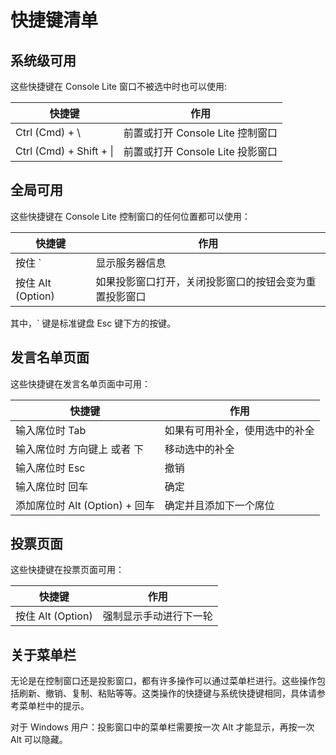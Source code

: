 # 快捷键清单

## 系统级可用

这些快捷键在 Console Lite 窗口不被选中时也可以使用:

|快捷键|作用|
|--|--|
|Ctrl (Cmd) + \ |前置或打开 Console Lite 控制窗口|
|Ctrl (Cmd) + Shift + \||前置或打开 Console Lite 投影窗口|

## 全局可用

这些快捷键在 Console Lite 控制窗口的任何位置都可以使用：

|快捷键|作用|
|--|--|
|按住 \`|显示服务器信息|
|按住 Alt (Option)|如果投影窗口打开，关闭投影窗口的按钮会变为重置投影窗口|

其中，\` 键是标准键盘 Esc 键下方的按键。

## 发言名单页面

这些快捷键在发言名单页面中可用：

|快捷键|作用|
|--|--|
|输入席位时 Tab|如果有可用补全，使用选中的补全|
|输入席位时 方向键上 或者 下|移动选中的补全|
|输入席位时 Esc|撤销|
|输入席位时 回车|确定|
|添加席位时 Alt (Option) + 回车|确定并且添加下一个席位|

## 投票页面

这些快捷键在投票页面可用：

|快捷键|作用|
|--|--|
|按住 Alt (Option)|强制显示手动进行下一轮|

## 关于菜单栏

无论是在控制窗口还是投影窗口，都有许多操作可以通过菜单栏进行。这些操作包括刷新、撤销、复制、粘贴等等。这类操作的快捷键与系统快捷键相同，具体请参考菜单栏中的提示。

对于 Windows 用户：投影窗口中的菜单栏需要按一次 Alt 才能显示，再按一次 Alt 可以隐藏。
